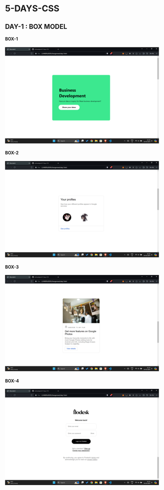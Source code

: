 # 5-DAYS-CSS

## DAY-1 : BOX MODEL


#### BOX-1
![BOX-1](day1/BOX-1.png)


#### BOX-2
![BOX-2](day1/BOX-2.png)


#### BOX-3
![BOX-3](day1/BOX-3.png)


#### BOX-4
![BOX-4](day1/BOX-4.png)
